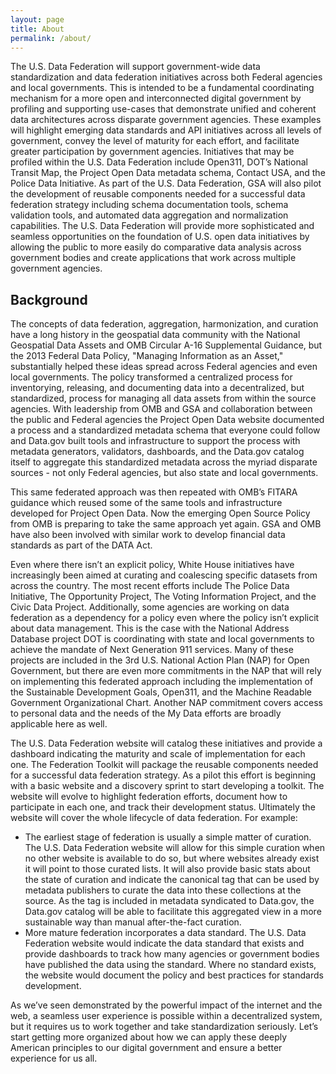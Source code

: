```yaml
---
layout: page
title: About
permalink: /about/
---
```


The U.S. Data Federation will support government-wide data standardization and data federation initiatives across both Federal agencies and local governments. This is intended to be a fundamental coordinating mechanism for a more open and interconnected digital government by profiling and supporting use-cases that demonstrate unified and coherent data architectures across disparate government agencies. These examples will highlight emerging data standards and API initiatives across all levels of government, convey the level of maturity for each effort, and facilitate greater participation by government agencies. Initiatives that may be profiled within the U.S. Data Federation include Open311, DOT’s National Transit Map, the Project Open Data metadata schema, Contact USA, and the Police Data Initiative. As part of the U.S. Data Federation, GSA will also pilot the development of reusable components needed for a successful data federation strategy including schema documentation tools, schema validation tools, and automated data aggregation and normalization capabilities. The U.S. Data Federation will provide more sophisticated and seamless opportunities on the foundation of U.S. open data initiatives by allowing the public to more easily do comparative data analysis across government bodies and create applications that work across multiple government agencies.

## Background

The concepts of data federation, aggregation, harmonization, and curation have a long history in the geospatial data community with the National Geospatial Data Assets and OMB Circular A-16 Supplemental Guidance, but the 2013 Federal Data Policy, "Managing Information as an Asset," substantially helped these ideas spread across Federal agencies and even local governments. The policy transformed a centralized process for inventorying, releasing, and documenting data into a decentralized, but standardized, process for managing all data assets from within the source agencies. With leadership from OMB and GSA and collaboration between the public and Federal agencies the Project Open Data website documented a process and a standardized metadata schema that everyone could follow and Data.gov built tools and infrastructure to support the process with metadata generators, validators, dashboards, and the Data.gov catalog itself to aggregate this standardized metadata across the myriad disparate sources - not only Federal agencies, but also state and local governments.

This same federated approach was then repeated with OMB’s FITARA guidance which reused some of the same tools and infrastructure developed for Project Open Data. Now the emerging Open Source Policy from OMB is preparing to take the same approach yet again. GSA and OMB have also been involved with similar work to develop financial data standards as part of the DATA Act.

Even where there isn’t an explicit policy, White House initiatives have increasingly been aimed at curating and coalescing specific datasets from across the country. The most recent efforts include The Police Data Initiative, The Opportunity Project, The Voting Information Project, and the Civic Data Project. Additionally, some agencies are working on data federation as a dependency for a policy even where the policy isn’t explicit about data management. This is the case with the National Address Database project DOT is coordinating with state and local governments to achieve the mandate of Next Generation 911 services. Many of these projects are included in the 3rd U.S. National Action Plan (NAP) for Open Government, but there are even more commitments in the NAP that will rely on implementing this federated approach including the implementation of the Sustainable Development Goals, Open311, and the Machine Readable Government Organizational Chart. Another NAP commitment covers access to personal data and the needs of the My Data efforts are broadly applicable here as well.

The U.S. Data Federation website will catalog these initiatives and provide a dashboard indicating the maturity and scale of implementation for each one. The Federation Toolkit will package the reusable components needed for a successful data federation strategy. As a pilot this effort is beginning with a basic website and a discovery sprint to start developing a toolkit. The website will evolve to highlight federation efforts, document how to participate in each one, and track their development status. Ultimately the website will cover the whole lifecycle of data federation. For example:

- The earliest stage of federation is usually a simple matter of curation. The U.S. Data Federation website will allow for this simple curation when no other website is available to do so, but where websites already exist it will point to those curated lists. It will also provide basic stats about the state of curation and indicate the canonical tag that can be used by metadata publishers to curate the data into these collections at the source. As the tag is included in metadata syndicated to Data.gov, the Data.gov catalog will be able to facilitate this aggregated view in a more sustainable way than manual after-the-fact curation.
- More mature federation incorporates a data standard. The U.S. Data Federation website would indicate the data standard that exists and provide dashboards to track how many agencies or government bodies have published the data using the standard. Where no standard exists, the website would document the policy and best practices for standards development.

As we’ve seen demonstrated by the powerful impact of the internet and the web, a seamless user experience is possible within a decentralized system, but it requires us to work together and take standardization seriously. Let’s start getting more organized about how we can apply these deeply American principles to our digital government and ensure a better experience for us all.

